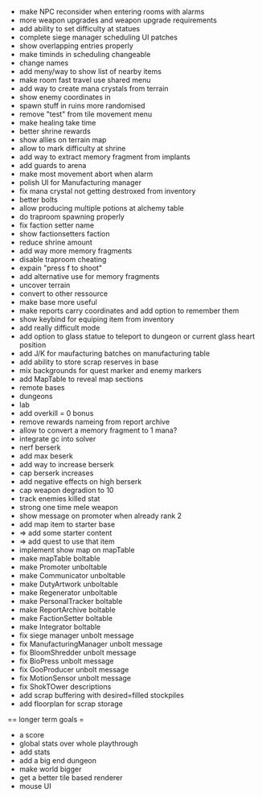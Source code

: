 * make NPC reconsider when entering rooms with alarms
* more weapon upgrades and weapon upgrade requirements
* add ability to set difficulty at statues
* complete siege manager scheduling UI patches
 * show overlapping entries properly
 * make timinds in scheduling changeable
* change names
* add meny/way to show list of nearby items 
* make room fast travel use shared menu
* add way to create mana crystals from terrain
* show enemy coordinates in 
* spawn stuff in ruins more randomised
* remove "test" from tile movement menu
* make healing take time
* better shrine rewards
* show allies on terrain map
* allow to mark difficulty at shrine
* add way to extract memory fragment from implants
* add guards to arena
* make most movement abort when alarm
* polish UI for Manufacturing manager
* fix mana crystal not getting destroxed from inventory
* better bolts
* allow producing multiple potions at alchemy table
* do traproom spawning properly
* fix faction setter name
* show factionsetters faction
* reduce shrine amount
* add way more memory fragments
* disable traproom cheating
* expain "press f to shoot"
* add alternative use for memory fragments
 * uncover terrain
 * convert to other ressource
* make base more useful
* make reports carry coordinates and add option to remember them
* show keybind for equiping item from inventory
* add really difficult mode
* add option to glass statue to teleport to dungeon or current glass heart position
* add J/K for maufacturing batches on manufacturing table
* add ability to store scrap reserves in base
* mix backgrounds for quest marker and enemy markers
* add MapTable to reveal map sections
 * remote bases
 * dungeons
 * lab
* add overkill = 0 bonus
* remove rewards nameing from report archive
* allow to convert a memory fragment to 1 mana?
* integrate gc into solver
* nerf berserk
 * add max beserk
 * add way to increase berserk
  * cap berserk increases
 * add negative effects on high berserk
* cap weapon degradion to 10
* track enemies killed stat
* strong one time mele weapon
* show message on promoter when already rank 2
* add map item to starter base
 * => add some starter content
 * => add quest to use that item
* implement show map on mapTable
* make mapTable boltable
* make Promoter unboltable
* make Communicator unboltable
* make DutyArtwork unboltable
* make Regenerator unboltable
* make PersonalTracker boltable
* make ReportArchive boltable
* make FactionSetter boltable
* make Integrator boltable
* fix siege manager unbolt message
* fix ManufacturingManager unbolt message
* fix BloomShredder unbolt message
* fix BioPress unbolt message
* fix GooProducer unbolt message
* fix MotionSensor unbolt message
* fix ShokTOwer descriptions
* add scrap buffering with desired=filled stockpiles
 * add floorplan for scrap storage

== longer term goals =

* a score
 * global stats over whole playthrough
  * add stats
* add a big end dungeon
* make world bigger
* get a better tile based renderer
* mouse UI
